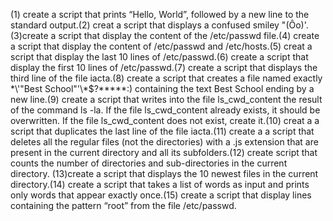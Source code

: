 (1) create a script that prints “Hello, World”, followed by a new line to the standard output.(2) creat a script that displays a confused smiley "(Ôo)'.(3)create a script that display the content of the /etc/passwd file.(4) create a script that display the content of /etc/passwd and /etc/hosts.(5) creat a script that display the last 10 lines of /etc/passwd.(6) create a script that display the first 10 lines of /etc/passwd.(7) create a script that displays the third line of the file iacta.(8) create a script that creates a file named exactly \*\\'"Best School"\'\\*$\?\*\*\*\*\*:) containing the text Best School ending by a new line.(9) create a script that writes into the file ls_cwd_content the result of the command ls -la. If the file ls_cwd_content already exists, it should be overwritten. If the file ls_cwd_content does not exist, create it.(10) creat a a script that duplicates the last line of the file iacta.(11) create a a script that deletes all the regular files (not the directories) with a .js extension that are present in the current directory and all its subfolders.(12) create script that counts the number of directories and sub-directories in the current directory.
(13)create a script that displays the 10 newest files in the current directory.(14) create a script that takes a list of words as input and prints only words that appear exactly once.(15) create a script that display lines containing the pattern “root” from the file /etc/passwd.
